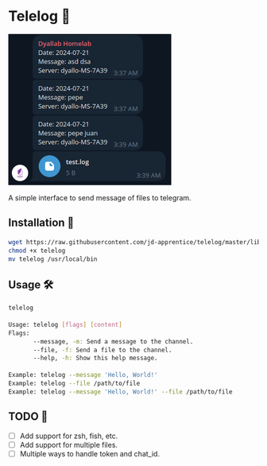 # Telelog 📩

![sample](assets/sample.png)

A simple interface to send message of files to telegram.

## Installation 🚀

```bash
wget https://raw.githubusercontent.com/jd-apprentice/telelog/master/lib/telelog
chmod +x telelog
mv telelog /usr/local/bin
```

## Usage 🛠

```bash
telelog

Usage: telelog [flags] [content]
Flags: 
       --message, -m: Send a message to the channel.
       --file, -f: Send a file to the channel.
       --help, -h: Show this help message.

Example: telelog --message 'Hello, World!'
Example: telelog --file /path/to/file
Example: telelog --message 'Hello, World!' --file /path/to/file
```

## TODO 📝

- [ ] Add support for zsh, fish, etc.
- [ ] Add support for multiple files.
- [ ] Multiple ways to handle token and chat_id.